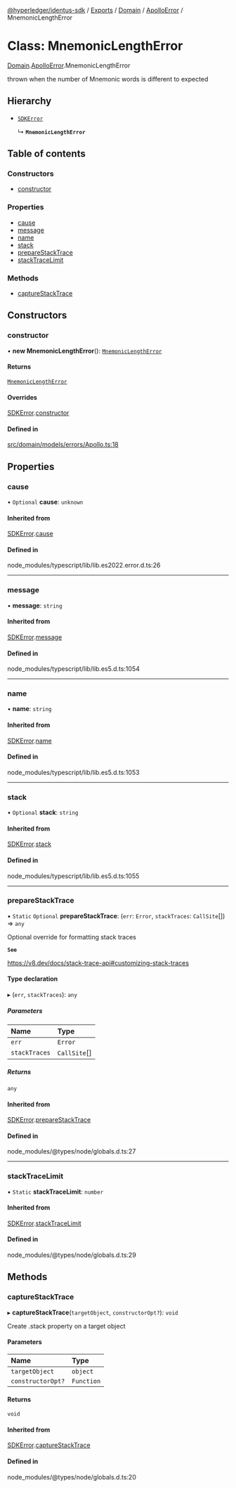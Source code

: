 [@hyperledger/identus-sdk](../README.md) / [Exports](../modules.md) / [Domain](../modules/Domain.md) / [ApolloError](../modules/Domain.ApolloError.md) / MnemonicLengthError

# Class: MnemonicLengthError

[Domain](../modules/Domain.md).[ApolloError](../modules/Domain.ApolloError.md).MnemonicLengthError

thrown when the number of Mnemonic words is different to expected

## Hierarchy

- [`SDKError`](Domain.CommonError.SDKError.md)

  ↳ **`MnemonicLengthError`**

## Table of contents

### Constructors

- [constructor](Domain.ApolloError.MnemonicLengthError.md#constructor)

### Properties

- [cause](Domain.ApolloError.MnemonicLengthError.md#cause)
- [message](Domain.ApolloError.MnemonicLengthError.md#message)
- [name](Domain.ApolloError.MnemonicLengthError.md#name)
- [stack](Domain.ApolloError.MnemonicLengthError.md#stack)
- [prepareStackTrace](Domain.ApolloError.MnemonicLengthError.md#preparestacktrace)
- [stackTraceLimit](Domain.ApolloError.MnemonicLengthError.md#stacktracelimit)

### Methods

- [captureStackTrace](Domain.ApolloError.MnemonicLengthError.md#capturestacktrace)

## Constructors

### constructor

• **new MnemonicLengthError**(): [`MnemonicLengthError`](Domain.ApolloError.MnemonicLengthError.md)

#### Returns

[`MnemonicLengthError`](Domain.ApolloError.MnemonicLengthError.md)

#### Overrides

[SDKError](Domain.CommonError.SDKError.md).[constructor](Domain.CommonError.SDKError.md#constructor)

#### Defined in

[src/domain/models/errors/Apollo.ts:18](https://github.com/hyperledger-identus/sdk-ts/blob/ccc9c0ac7bbfa014ad60ef1b5e244665d7b8ffc1/src/domain/models/errors/Apollo.ts#L18)

## Properties

### cause

• `Optional` **cause**: `unknown`

#### Inherited from

[SDKError](Domain.CommonError.SDKError.md).[cause](Domain.CommonError.SDKError.md#cause)

#### Defined in

node_modules/typescript/lib/lib.es2022.error.d.ts:26

___

### message

• **message**: `string`

#### Inherited from

[SDKError](Domain.CommonError.SDKError.md).[message](Domain.CommonError.SDKError.md#message)

#### Defined in

node_modules/typescript/lib/lib.es5.d.ts:1054

___

### name

• **name**: `string`

#### Inherited from

[SDKError](Domain.CommonError.SDKError.md).[name](Domain.CommonError.SDKError.md#name)

#### Defined in

node_modules/typescript/lib/lib.es5.d.ts:1053

___

### stack

• `Optional` **stack**: `string`

#### Inherited from

[SDKError](Domain.CommonError.SDKError.md).[stack](Domain.CommonError.SDKError.md#stack)

#### Defined in

node_modules/typescript/lib/lib.es5.d.ts:1055

___

### prepareStackTrace

▪ `Static` `Optional` **prepareStackTrace**: (`err`: `Error`, `stackTraces`: `CallSite`[]) => `any`

Optional override for formatting stack traces

**`See`**

https://v8.dev/docs/stack-trace-api#customizing-stack-traces

#### Type declaration

▸ (`err`, `stackTraces`): `any`

##### Parameters

| Name | Type |
| :------ | :------ |
| `err` | `Error` |
| `stackTraces` | `CallSite`[] |

##### Returns

`any`

#### Inherited from

[SDKError](Domain.CommonError.SDKError.md).[prepareStackTrace](Domain.CommonError.SDKError.md#preparestacktrace)

#### Defined in

node_modules/@types/node/globals.d.ts:27

___

### stackTraceLimit

▪ `Static` **stackTraceLimit**: `number`

#### Inherited from

[SDKError](Domain.CommonError.SDKError.md).[stackTraceLimit](Domain.CommonError.SDKError.md#stacktracelimit)

#### Defined in

node_modules/@types/node/globals.d.ts:29

## Methods

### captureStackTrace

▸ **captureStackTrace**(`targetObject`, `constructorOpt?`): `void`

Create .stack property on a target object

#### Parameters

| Name | Type |
| :------ | :------ |
| `targetObject` | `object` |
| `constructorOpt?` | `Function` |

#### Returns

`void`

#### Inherited from

[SDKError](Domain.CommonError.SDKError.md).[captureStackTrace](Domain.CommonError.SDKError.md#capturestacktrace)

#### Defined in

node_modules/@types/node/globals.d.ts:20
